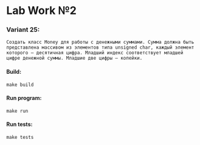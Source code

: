 # Lab Work №2

### Variant 25:
```
Создать класс Money для работы с денежными суммами. Сумма должна быть представлена массивом из элементов типа unsigned char, каждый элемент которого – десятичная цифра. Младший индекс соответствует младшей цифре денежной суммы. Младшие две цифры — копейки.
```

#### Build:
```
make build
```

#### Run program:
```
make run
```

#### Run tests:
```
make tests
```
